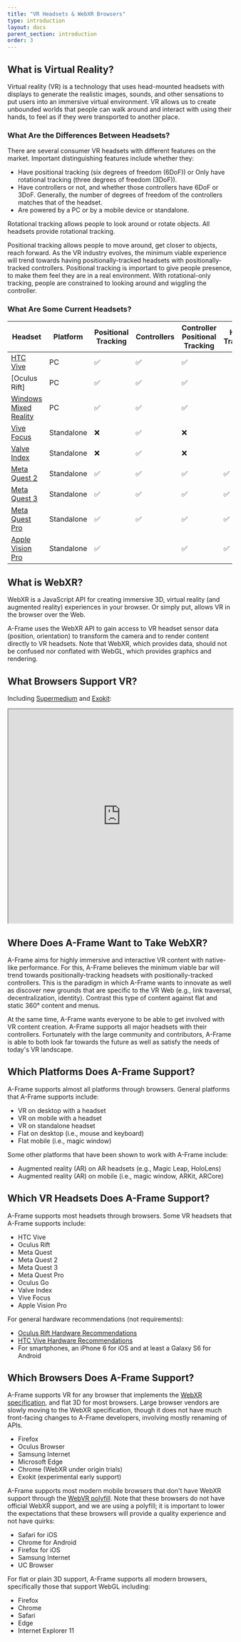 ```yaml
---
title: "VR Headsets & WebXR Browsers"
type: introduction
layout: docs
parent_section: introduction
order: 3
---
```


[w3c]: https://immersive-web.github.io/webxr/

<!--toc-->

## What is Virtual Reality?

Virtual reality (VR) is a technology that uses head-mounted headsets with
displays to generate the realistic images, sounds, and other sensations to put
users into an immersive virtual environment. VR allows us to create unbounded
worlds that people can walk around and interact with using their hands, to feel
as if they were transported to another place.

### What Are the Differences Between Headsets?

There are several consumer VR headsets with different features on the market.
Important distinguishing features include whether they:

- Have positional tracking (six degrees of freedom (6DoF)) or
  Only have rotational tracking (three degrees of freedom (3DoF)).
- Have controllers or not, and whether those controllers have 6DoF
  or 3DoF. Generally, the number of degrees of freedom of the controllers
  matches that of the headset.
- Are powered by a PC or by a mobile device or standalone.

Rotational tracking allows people to look around or rotate objects. All
headsets provide rotational tracking.

Positional tracking allows people to move around, get closer to objects, reach
forward. As the VR industry evolves, the minimum viable experience will trend
towards having positionally-tracked headsets with positionally-tracked
controllers. Positional tracking is important to give people presence, to make
them feel they are in a real environment. With rotational-only tracking, people
are constrained to looking around and wiggling the controller.

### What Are Some Current Headsets?

[Apple Vision Pro]: https://www.apple.com/apple-vision-pro/
[HTC Vive]: https://www.vive.com/
[Vive Focus]: https://enterprise.vive.com/us/vivefocus/
[Meta Quest 2]: https://www.meta.com/quest/
[Meta Quest 3]: https://www.meta.com/quest/
[Meta Quest Pro]: https://www.meta.com/quest/
[Vive Focus]: https://www.vive.com/us/product/vive-focus3/overview/
[Valve Index]: https://store.steampowered.com/valveindex
[Windows Mixed Reality]: https://learn.microsoft.com/en-us/windows/mixed-reality/enthusiast-guide/

| Headset                 | Platform   | Positional Tracking | Controllers        | Controller Positional Tracking | Hand Tracking                  |
|-------------------------|------------|---------------------|--------------------|--------------------------------|--------------------------------|
| [HTC Vive]              | PC         | :white_check_mark:  | :white_check_mark: | :white_check_mark:             |                                |
| [Oculus Rift]           | PC         | :white_check_mark:  | :white_check_mark: | :white_check_mark:             |                                |
| [Windows Mixed Reality] | PC         | :white_check_mark:  | :white_check_mark: | :white_check_mark:             |                                |
| [Vive Focus]            | Standalone | :x:                 | :white_check_mark: | :x:                            |                                |
| [Valve Index]           | Standalone | :x:                 | :white_check_mark: | :x:                            |                                |
| [Meta Quest 2]          | Standalone | :white_check_mark:  | :white_check_mark: | :white_check_mark:             | :white_check_mark:             |
| [Meta Quest 3]          | Standalone | :white_check_mark:  | :white_check_mark: | :white_check_mark:             | :white_check_mark:             |
| [Meta Quest Pro]        | Standalone | :white_check_mark:  | :white_check_mark: | :white_check_mark:             | :white_check_mark:             |
| [Apple Vision Pro]      | Standalone | :white_check_mark:  |                    | :white_check_mark:             | :white_check_mark:             |

## What is WebXR?

WebXR is a JavaScript API for creating immersive 3D, virtual reality (and augmented reality)
experiences in your browser. Or simply put, allows VR in the browser over the
Web.

A-Frame uses the WebXR API to gain access to VR headset sensor data (position,
orientation) to transform the camera and to render content directly to VR
headsets. Note that WebXR, which provides data, should not be confused nor
conflated with WebGL, which provides graphics and rendering.

## What Browsers Support VR?

Including [Supermedium](https://supermedium.com) and
[Exokit](https://github.com/exokitxr/exokit):

<iframe src="https://caniuse.com/#search=webxr" height="480px" width="100%"></iframe>

## Where Does A-Frame Want to Take WebXR?

A-Frame aims for highly immersive and interactive VR content with native-like
performance. For this, A-Frame believes the minimum viable bar will trend
towards positionally-tracking headsets with positionally-tracked controllers.
This is the paradigm in which A-Frame wants to innovate as well as discover new
grounds that are specific to the VR Web (e.g., link traversal,
decentralization, identity). Contrast this type of content against flat and
static 360&deg; content and menus.

At the same time, A-Frame wants everyone to be able to get involved with VR
content creation. A-Frame supports all major headsets with their controllers.
Fortunately with the large community and contributors, A-Frame is able to both
look far towards the future as well as satisfy the needs of today's VR
landscape.

## Which Platforms Does A-Frame Support?

A-Frame supports almost all platforms through browsers. General platforms that
A-Frame supports include:

- VR on desktop with a headset
- VR on mobile with a headset
- VR on standalone headset
- Flat on desktop (i.e., mouse and keyboard)
- Flat mobile (i.e., magic window)

Some other platforms that have been shown to work with A-Frame include:

- Augmented reality (AR) on AR headsets (e.g., Magic Leap, HoloLens)
- Augmented reality (AR) on mobile (i.e., magic window, ARKit, ARCore)

## Which VR Headsets Does A-Frame Support?

A-Frame supports most headsets through browsers. Some VR headsets that A-Frame
supports include:

- HTC Vive
- Oculus Rift
- Meta Quest
- Meta Quest 2
- Meta Quest 3
- Meta Quest Pro
- Oculus Go
- Valve Index
- Vive Focus
- Apple Vision Pro

For general hardware recommendations (not requirements):

- [Oculus Rift Hardware Recommendations](https://www.oculus.com/en-us/oculus-ready-pcs/)
- [HTC Vive Hardware Recommendations](https://www.vive.com/us/ready/)
- For smartphones, an iPhone 6 for iOS and at least a Galaxy S6 for Android

## Which Browsers Does A-Frame Support?

A-Frame supports VR for any browser that implements the [WebXR
specification][w3c], and flat 3D for most browsers. Large browser vendors are
slowly moving to the WebXR specification, though it does not have much
front-facing changes to A-Frame developers, involving mostly renaming of APIs.

- Firefox
- Oculus Browser
- Samsung Internet
- Microsoft Edge
- Chrome (WebXR under origin trials)
- Exokit (experimental early support)

[webvrpolyfill]: https://github.com/googlevr/webvr-polyfill

A-Frame supports most modern mobile browsers that don't have WebXR support
through the [WebVR polyfill][webvrpolyfill]. Note that these browsers do not
have official WebXR support, and we are using a polyfill; it is important to
lower the expectations that these browsers will provide a quality experience
and not have quirks:

- Safari for iOS
- Chrome for Android
- Firefox for iOS
- Samsung Internet
- UC Browser

For flat or plain 3D support, A-Frame supports all modern browsers,
specifically those that support WebGL including:

- Firefox
- Chrome
- Safari
- Edge
- Internet Explorer 11
